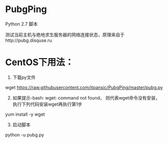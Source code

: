 # PubgPing

Python 2.7 脚本

测试当前主机与绝地求生服务器的网络连接状态，原理来自于http://pubg.disquse.ru

# CentOS下用法：
1. 下载py文件

wget https://raw.githubusercontent.com/itpansic/PubgPing/master/pubg.py

2. 如果提示-bash: wget: command not found， 则代表wget命令没有安装，执行下列代码安装wget再执行第1步

yum install -y wget

3. 启动脚本

python -u pubg.py